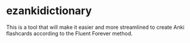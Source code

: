 # ezankidictionary
This is a tool that will make it easier and more streamlined to create Anki flashcards according to the Fluent Forever method.
